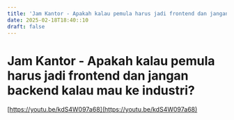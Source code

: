 ```yaml
---
title: 'Jam Kantor - Apakah kalau pemula harus jadi frontend dan jangan backend kalau mau ke industri?'
date: 2025-02-18T18:40::10
draft: false
---
```


# Jam Kantor - Apakah kalau pemula harus jadi frontend dan jangan backend kalau mau ke industri?

[https://youtu.be/kdS4W097a68](https://youtu.be/kdS4W097a68)
